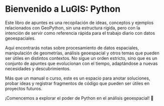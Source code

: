 # Bienvenido a LuGIS: Python

Este libro de apuntes es una recopilación de ideas, conceptos y ejemplos relacionados con GeoPython, sin una estructura rígida, pero con la intención de servir como referencia rápida para el trabajo diario con datos geoespaciales.

Aquí encontrarás notas sobre procesamiento de datos espaciales, manipulación de geometrías, análisis geoespacial y otros temas que pueden ser útiles en distintos contextos. No sigue un orden estricto, sino que es un conjunto de apuntes que evolucionan con el tiempo, adaptándose a nuevas necesidades y descubrimientos.

Más que un manual o curso, este es un espacio para anotar soluciones, probar ideas y registrar fragmentos de código que pueden ser útiles en proyectos futuros.

¡Comencemos a explorar el poder de Python en el análisis geoespacial! 🚀

```{tableofcontents}
```
